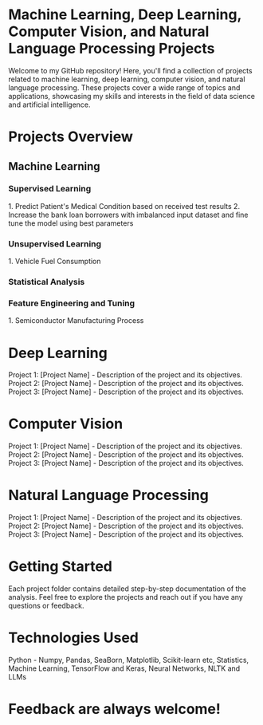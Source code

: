 # Machine Learning, Deep Learning, Computer Vision, and Natural Language Processing Projects

Welcome to my GitHub repository! Here, you'll find a collection of projects related to machine learning, deep learning, computer vision, and natural language processing. These projects cover a wide range of topics and applications, showcasing my skills and interests in the field of data science and artificial intelligence.

# Projects Overview
<h2> Machine Learning </h2>

<h3> Supervised Learning </h3>
1. Predict Patient's Medical Condition based on received test results 
2. Increase the bank loan borrowers with imbalanced input dataset and fine tune the model using best parameters

<h3> Unsupervised Learning </h3>
1. Vehicle Fuel Consumption 

<h3> Statistical Analysis </h3>

<h3> Feature Engineering and Tuning</h3>
1. Semiconductor Manufacturing Process

# Deep Learning

Project 1: [Project Name] - Description of the project and its objectives.
Project 2: [Project Name] - Description of the project and its objectives.
Project 3: [Project Name] - Description of the project and its objectives.

# Computer Vision

Project 1: [Project Name] - Description of the project and its objectives.
Project 2: [Project Name] - Description of the project and its objectives.
Project 3: [Project Name] - Description of the project and its objectives.

# Natural Language Processing
Project 1: [Project Name] - Description of the project and its objectives.
Project 2: [Project Name] - Description of the project and its objectives.
Project 3: [Project Name] - Description of the project and its objectives.

# Getting Started
Each project folder contains detailed step-by-step documentation of the analysis. Feel free to explore the projects and reach out if you have any questions or feedback.

# Technologies Used
Python - Numpy, Pandas, SeaBorn, Matplotlib, Scikit-learn etc,
Statistics, 
Machine Learning,
TensorFlow and Keras, 
Neural Networks,
NLTK and LLMs

# Feedback are always welcome!
